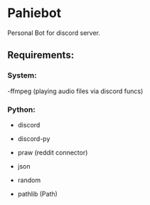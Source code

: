 # Pahiebot

Personal Bot for discord server.

## Requirements:
### System:
-ffmpeg (playing audio files via discord funcs)
### Python:
- discord
- discord-py
- praw (reddit connector)

- json 
- random
- pathlib (Path)


